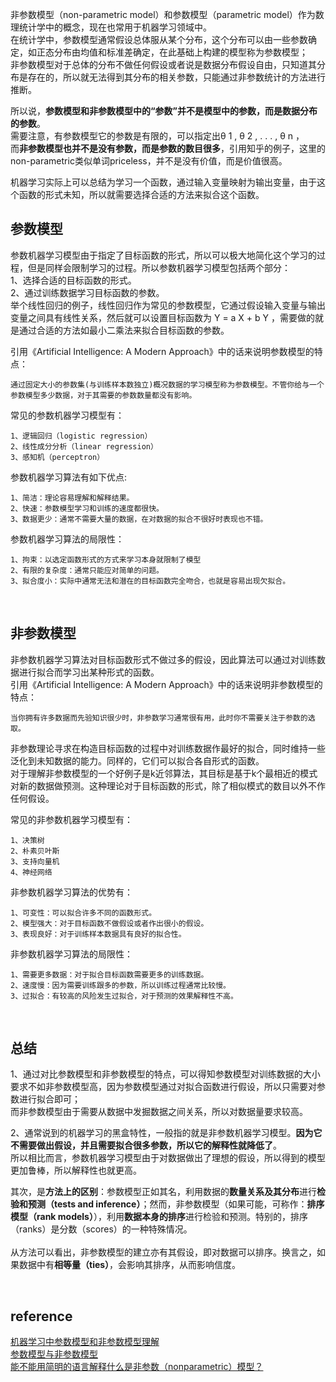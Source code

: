 非参数模型（non-parametric model）和参数模型（parametric model）作为数理统计学中的概念，现在也常用于机器学习领域中。   
在统计学中，参数模型通常假设总体服从某个分布，这个分布可以由一些参数确定，如正态分布由均值和标准差确定，在此基础上构建的模型称为参数模型；  
非参数模型对于总体的分布不做任何假设或者说是数据分布假设自由，只知道其分布是存在的，所以就无法得到其分布的相关参数，只能通过非参数统计的方法进行推断。

所以说，**参数模型和非参数模型中的“参数”并不是模型中的参数，而是数据分布的参数**。   
需要注意，有参数模型它的参数是有限的，可以指定出θ 1 , θ 2 , . . . , θ n ，   
而**非参数模型也并不是没有参数，而是参数的数目很多**，引用知乎的例子，这里的non-parametric类似单词priceless，并不是没有价值，而是价值很高。

机器学习实际上可以总结为学习一个函数，通过输入变量映射为输出变量，由于这个函数的形式未知，所以就需要选择合适的方法来拟合这个函数。
## 参数模型
参数机器学习模型由于指定了目标函数的形式，所以可以极大地简化这个学习的过程，但是同样会限制学习的过程。所以参数机器学习模型包括两个部分：  
1、选择合适的目标函数的形式。   
2、通过训练数据学习目标函数的参数。   
举个线性回归的例子，线性回归作为常见的参数模型，它通过假设输入变量与输出变量之间具有线性关系，然后就可以设置目标函数为 Y = a X + b Y ，需要做的就是通过合适的方法如最小二乘法来拟合目标函数的参数。

引用《Artificial Intelligence: A Modern Approach》中的话来说明参数模型的特点：
```
通过固定大小的参数集(与训练样本数独立)概况数据的学习模型称为参数模型。不管你给与一个参数模型多少数据，对于其需要的参数数量都没有影响。
```

常见的参数机器学习模型有：
```
1、逻辑回归（logistic regression）
2、线性成分分析（linear regression）
3、感知机（perceptron）
```
参数机器学习算法有如下优点:
```
1、简洁：理论容易理解和解释结果。
2、快速：参数模型学习和训练的速度都很快。
3、数据更少：通常不需要大量的数据，在对数据的拟合不很好时表现也不错。
```
参数机器学习算法的局限性：
```
1、拘束：以选定函数形式的方式来学习本身就限制了模型
2、有限的复杂度：通常只能应对简单的问题。
3、拟合度小：实际中通常无法和潜在的目标函数完全吻合，也就是容易出现欠拟合。
```

&nbsp;
## 非参数模型
非参数机器学习算法对目标函数形式不做过多的假设，因此算法可以通过对训练数据进行拟合而学习出某种形式的函数。   
引用《Artificial Intelligence: A Modern Approach》中的话来说明非参数模型的特点：
```
当你拥有许多数据而先验知识很少时，非参数学习通常很有用，此时你不需要关注于参数的选取。
```

非参数理论寻求在构造目标函数的过程中对训练数据作最好的拟合，同时维持一些泛化到未知数据的能力。同样的，它们可以拟合各自形式的函数。   
对于理解非参数模型的一个好例子是k近邻算法，其目标是基于k个最相近的模式对新的数据做预测。这种理论对于目标函数的形式，除了相似模式的数目以外不作任何假设。

常见的非参数机器学习模型有：
```
1、决策树
2、朴素贝叶斯
3、支持向量机
4、神经网络
```

非参数机器学习算法的优势有：
```
1、可变性：可以拟合许多不同的函数形式。
2、模型强大：对于目标函数不做假设或者作出很小的假设。
3、表现良好：对于训练样本数据具有良好的拟合性。
```
非参数机器学习算法的局限性：
```
1、需要更多数据：对于拟合目标函数需要更多的训练数据。
2、速度慢：因为需要训练跟多的参数，所以训练过程通常比较慢。
3、过拟合：有较高的风险发生过拟合，对于预测的效果解释性不高。
```

&nbsp;
## 总结
1、通过对比参数模型和非参数模型的特点，可以得知参数模型对训练数据的大小要求不如非参数模型高，因为参数模型通过对拟合函数进行假设，所以只需要对参数进行拟合即可；  
而非参数模型由于需要从数据中发掘数据之间关系，所以对数据量要求较高。

2、通常说到的机器学习的黑盒特性，一般指的就是非参数机器学习模型。**因为它不需要做出假设，并且需要拟合很多参数，所以它的解释性就降低了**。  
所以相比而言，参数机器学习模型由于对数据做出了理想的假设，所以得到的模型更加鲁棒，所以解释性也就更高。

其次</b></u>，是<b>方法上的区别</b>：参数模型正如其名，利用数据的<b>数量关系及其分布</b>进行<b>检验和预测（tests and inference）</b>；然而，非参数模型（如果可能，可称作：<b>排序模型（rank models）</b>），利用<b>数据本身的排序</b>进行检验和预测。特别的，排序（ranks）是分数（scores）的一种特殊情况。<br/><br/>从方法可以看出，非参数模型的建立亦有其假设，即对数据可以排序。换言之，如果数据中有<b>相等量（ties）</b>，会影响其排序，从而影响信度。<br/>

&nbsp;
## reference
[机器学习中参数模型和非参数模型理解](https://blog.csdn.net/FrankieHello/article/details/94022594)  
[参数模型与非参数模型](https://blog.csdn.net/sinat_27652257/article/details/80543604)   
[能不能用简明的语言解释什么是非参数（nonparametric）模型？](https://www.zhihu.com/question/22855599/answer/72807438)
